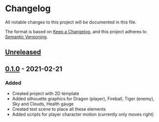 # Changelog
All notable changes to this project will be documented in this file.

The format is based on [Keep a Changelog](https://keepachangelog.com/en/1.0.0/),
and this project adheres to [Semantic Versioning](https://semver.org/spec/v2.0.0.html).

## [Unreleased]

## [0.1.0] - 2021-02-21

### Added

- Created project with 2D template
- Added silhouette graphics for Dragon (player), Fireball, Tiger (enemy), Sky and Clouds, Health gauge
- Created test scene to place all these elements
- Added scripts for player character motion (currently only moves right)

[Unreleased]: https://github.com/hsandt/dragon-raid/compare/v0.1.0...HEAD
[0.1.0]: https://github.com/hsandt/dragon-raid/releases/tag/v0.1.0
